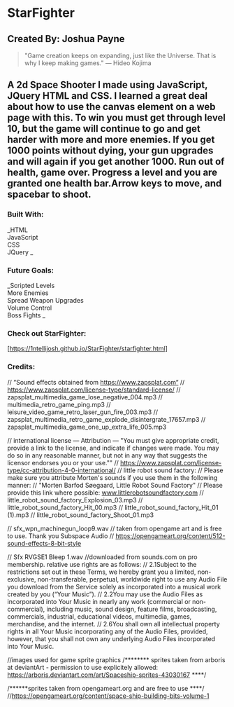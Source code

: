 # StarFighter

## Created By: Joshua Payne

> "Game creation keeps on expanding, just like the Universe. That is why I keep making games." ― Hideo Kojima


## A 2d Space Shooter I made using JavaScript, JQuery HTML and CSS. I learned a great deal about how to use the canvas element on a web page with this.  To win you must get through level 10, but the game will continue to go and get harder with more and more enemies. If you get 1000 points without dying, your gun upgrades and will again if you get another 1000. Run out of health, game over. Progress a level and you are granted one health bar.Arrow keys to move, and spacebar to shoot.


### Built With:

_HTML  
JavaScript  
CSS  
JQuery  _

### Future Goals:

_Scripted Levels  
More Enemies  
Spread Weapon Upgrades  
Volume Control  
Boss Fights  _

### Check out StarFighter:
[https://1ntellijosh.github.io/StarFighter/starfighter.html]

### Credits:

// “Sound effects obtained from https://www.zapsplat.com“
// https://www.zapsplat.com/license-type/standard-license/
// zapsplat_multimedia_game_lose_negative_004.mp3
// multimedia_retro_game_ping.mp3
// leisure_video_game_retro_laser_gun_fire_003.mp3
// zapsplat_multimedia_retro_game_explode_disintergrate_17657.mp3
// zapsplat_multimedia_game_one_up_extra_life_005.mp3

// international license — Attribution — "You must give appropriate credit, provide a link to the license, and indicate if changes were made. You may do so in any reasonable manner, but not in any way that suggests the licensor endorses you or your use.""
// https://www.zapsplat.com/license-type/cc-attribution-4-0-international/
// little robot sound factory:
// Please make sure you attribute Morten's sounds if you use them in the following manner:
// "Morten Barfod Søegaard, Little Robot Sound Factory"
// Please provide this link where possible: www.littlerobotsoundfactory.com
// little_robot_sound_factory_Explosion_03.mp3
// little_robot_sound_factory_Hit_00.mp3
// little_robot_sound_factory_Hit_01 (1).mp3
// little_robot_sound_factory_Shoot_01.mp3

// sfx_wpn_machinegun_loop9.wav
// taken from opengame art and is free to use. Thank you Subspace Audio
// https://opengameart.org/content/512-sound-effects-8-bit-style

// Sfx RVGSE1 Bleep 1.wav
//downloaded from sounds.com on pro membership. relative use rights are as follows:
// 2.1Subject to the restrictions set out in these Terms, we hereby grant you a limited, non-exclusive, non-transferable, perpetual, worldwide right to use any Audio File you download from the Service solely as incorporated into a musical work created by you (“Your Music”).
// 2.2You may use the Audio Files as incorporated into Your Music in nearly any work (commercial or non-commercial), including music, sound design, feature films, broadcasting, commercials, industrial, educational videos, multimedia, games, merchandise, and the internet.
// 2.6You shall own all intellectual property rights in all Your Music incorporating any of the Audio Files, provided, however, that you shall not own any underlying Audio Files incorporated into Your Music.

//images used for game sprite graphics
/********   sprites taken from arboris at deviantArt - permission to use explicitely allowed: https://arboris.deviantart.com/art/Spaceship-sprites-43030167   ****/

/******sprites taken from opengameart.org and are free to use   ****/
//https://opengameart.org/content/space-ship-building-bits-volume-1

